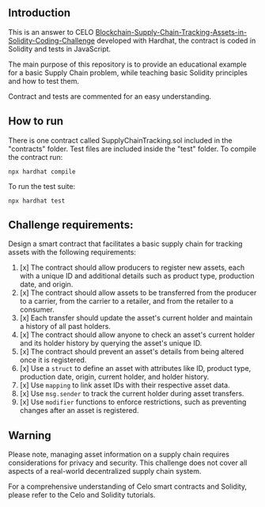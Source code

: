 ## Introduction

This is an answer to CELO [Blockchain-Supply-Chain-Tracking-Assets-in-Solidity-Coding-Challenge](https://github.com/celo-academy/Blockchain-Supply-Chain-Tracking-Assets-in-Solidity-Coding-Challenge#submission) developed with Hardhat, the contract is coded in Solidity and tests in JavaScript.

The main purpose of this repository is to provide an educational example for a basic Supply Chain problem, while teaching basic Solidity principles and how to test them.

Contract and tests are commented for an easy understanding.

## How to run

There is one contract called SupplyChainTracking.sol included in the "contracts" folder.
Test files are included inside the "test" folder.
To compile the contract run:
```
npx hardhat compile
```
To run the test suite:
```
npx hardhat test
```

## Challenge requirements:

Design a smart contract that facilitates a basic supply chain for tracking assets with the following requirements:

1. [x] The contract should allow producers to register new assets, each with a unique ID and additional details such as product type, production date, and origin.
2. [x] The contract should allow assets to be transferred from the producer to a carrier, from the carrier to a retailer, and from the retailer to a consumer.
3. [x] Each transfer should update the asset's current holder and maintain a history of all past holders.
4. [x] The contract should allow anyone to check an asset's current holder and its holder history by querying the asset's unique ID.
5. [x] The contract should prevent an asset's details from being altered once it is registered.
6. [x] Use a `struct` to define an asset with attributes like ID, product type, production date, origin, current holder, and holder history.
7. [x] Use `mapping` to link asset IDs with their respective asset data.
8. [x] Use `msg.sender` to track the current holder during asset transfers.
9. [x] Use `modifier` functions to enforce restrictions, such as preventing changes after an asset is registered.

## Warning

Please note, managing asset information on a supply chain requires considerations for privacy and security. This challenge does not cover all aspects of a real-world decentralized supply chain system.

For a comprehensive understanding of Celo smart contracts and Solidity, please refer to the Celo and Solidity tutorials.